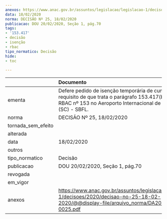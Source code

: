 ```yaml
---
anexos: https://www.anac.gov.br/assuntos/legislacao/legislacao-1/decisoes/2020/decisao-no-25-18-02-2020/@@display-file/arquivo_norma/DA2020-0025.pdf
data: 18/02/2020
norma: DECISÃO Nº 25, 18/02/2020
publicacao: DOU 20/02/2020, Seção 1, pág.70
tags:
- '153.417'
- decisão
- isenção
- rbac
tipo_normatico: Decisão
hide: 
- toc 
 
---
```


|                    | Documento                                                                                                                                                                      |
|:-------------------|:-------------------------------------------------------------------------------------------------------------------------------------------------------------------------------|
| ementa             | Defere pedido de isenção temporária de cumprimento de requisito de que trata o parágrafo 153.417(b)(2) do RBAC nº 153 no Aeroporto Internacional de Florianópolis (SC) - SBFL. |
| norma              | DECISÃO Nº 25, 18/02/2020                                                                                                                                                      |
| tornada_sem_efeito |                                                                                                                                                                                |
| alterada           |                                                                                                                                                                                |
| data               | 18/02/2020                                                                                                                                                                     |
| outros             |                                                                                                                                                                                |
| tipo_normatico     | Decisão                                                                                                                                                                        |
| publicacao         | DOU 20/02/2020, Seção 1, pág.70                                                                                                                                                |
| revogada           |                                                                                                                                                                                |
| em_vigor           |                                                                                                                                                                                |
| anexos             | https://www.anac.gov.br/assuntos/legislacao/legislacao-1/decisoes/2020/decisao-no-25-18-02-2020/@@display-file/arquivo_norma/DA2020-0025.pdf                                   |
